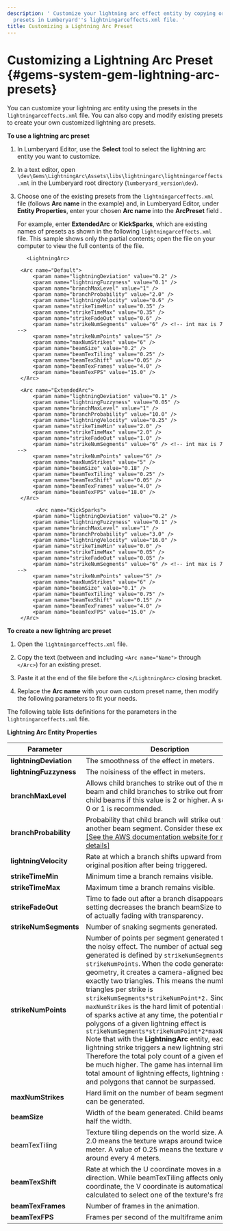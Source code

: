 ```yaml
---
description: ' Customize your lightning arc effect entity by copying or modifying
  presets in Lumberyard''s lightningarceffects.xml file. '
title: Customizing a Lightning Arc Preset
---
```

# Customizing a Lightning Arc Preset {#gems-system-gem-lightning-arc-presets}

You can customize your lightning arc entity using the presets in the `lightningarceffects.xml` file\. You can also copy and modify existing presets to create your own customized lightning arc presets\.

**To use a lightning arc preset**

1. In Lumberyard Editor, use the **Select** tool to select the lightning arc entity you want to customize\.

1. In a text editor, open `\dev\Gems\LightningArc\Assets\libs\lightningarc\lightningarceffects.xml` in the Lumberyard root directory \(`lumberyard_version\dev`\)\.

1. Choose one of the existing presets from the `lightningarceffects.xml` file \(follows **Arc name** in the example\) and, in Lumberyard Editor, under **Entity Properties**, enter your chosen **Arc name** into the **ArcPreset** field \.

   For example, enter **ExtendedArc** or **KickSparks**, which are existing names of presets as shown in the following `lightningarceffects.xml` file\. This sample shows only the partial contents; open the file on your computer to view the full contents of the file\.



   ```
      <LightningArc>

   	<Arc name="Default">
   		<param name="lightningDeviation" value="0.2" />
   		<param name="lightningFuzzyness" value="0.1" />
   		<param name="branchMaxLevel" value="1" />
   		<param name="branchProbability" value="2.0" />
   		<param name="lightningVelocity" value="0.6" />
   		<param name="strikeTimeMin" value="0.35" />
   		<param name="strikeTimeMax" value="0.35" />
   		<param name="strikeFadeOut" value="0.6" />
   		<param name="strikeNumSegments" value="6" /> <!-- int max is 7 -->
   		<param name="strikeNumPoints" value="5" />
   		<param name="maxNumStrikes" value="6" />
   		<param name="beamSize" value="0.2" />
   		<param name="beamTexTiling" value="0.25" />
   		<param name="beamTexShift" value="0.05" />
   		<param name="beamTexFrames" value="4.0" />
   		<param name="beamTexFPS" value="15.0" />
   	</Arc>

   	<Arc name="ExtendedArc">
   		<param name="lightningDeviation" value="0.1" />
   		<param name="lightningFuzzyness" value="0.05" />
   		<param name="branchMaxLevel" value="1" />
   		<param name="branchProbability" value="10.0" />
   		<param name="lightningVelocity" value="0.25" />
   		<param name="strikeTimeMin" value="2.0" />
   		<param name="strikeTimeMax" value="2.0" />
   		<param name="strikeFadeOut" value="1.0" />
   		<param name="strikeNumSegments" value="6" /> <!-- int max is 7 -->
   		<param name="strikeNumPoints" value="6" />
   		<param name="maxNumStrikes" value="5" />
   		<param name="beamSize" value="0.18" />
   		<param name="beamTexTiling" value="0.25" />
   		<param name="beamTexShift" value="0.05" />
   		<param name="beamTexFrames" value="4.0" />
   		<param name="beamTexFPS" value="18.0" />
   	</Arc>

         <Arc name="KickSparks">
   		<param name="lightningDeviation" value="0.2" />
   		<param name="lightningFuzzyness" value="0.1" />
   		<param name="branchMaxLevel" value="1" />
   		<param name="branchProbability" value="3.0" />
   		<param name="lightningVelocity" value="16.0" />
   		<param name="strikeTimeMin" value="0.0" />
   		<param name="strikeTimeMax" value="0.05" />
   		<param name="strikeFadeOut" value="0.05" />
   		<param name="strikeNumSegments" value="6" /> <!-- int max is 7 -->
   		<param name="strikeNumPoints" value="5" />
   		<param name="maxNumStrikes" value="6" />
   		<param name="beamSize" value="0.1" />
   		<param name="beamTexTiling" value="0.75" />
   		<param name="beamTexShift" value="0.15" />
   		<param name="beamTexFrames" value="4.0" />
   		<param name="beamTexFPS" value="15.0" />
   	</Arc>
   ```

**To create a new lightning arc preset**

1. Open the `lightningarceffects.xml` file\.

1. Copy the text \(between and including `<Arc name="Name">` through `</Arc>`\) for an existing preset\.

1. Paste it at the end of the file before the `</LightningArc>` closing bracket\.

1. Replace the **Arc name** with your own custom preset name, then modify the following parameters to fit your needs\.

The following table lists definitions for the parameters in the `lightningarceffects.xml` file\.




**Lightning Arc Entity Properties**

| Parameter | Description |
| --- | --- |
|  **lightningDeviation**  | The smoothness of the effect in meters\. |
|  **lightningFuzzyness**  | The noisiness of the effect in meters\. |
|  **branchMaxLevel**  | Allows child branches to strike out of the main beam and child branches to strike out from other child beams if this value is 2 or higher\. A setting of 0 or 1 is recommended\. |
|  **branchProbability**  |  Probability that child branch will strike out from another beam segment\. Consider these examples: [\[See the AWS documentation website for more details\]](/docs/userguide/gems/builtin/lightning-arc-presets)  |
|  **lightningVelocity**  | Rate at which a branch shifts upward from its original position after being triggered\. |
|  **strikeTimeMin**  | Minimum time a branch remains visible\. |
|  **strikeTimeMax**  | Maximum time a branch remains visible\. |
|  **strikeFadeOut**  | Time to fade out after a branch disappears\. This setting decreases the branch beamSize to 0 instead of actually fading with transparency\. |
|  **strikeNumSegments**  | Number of snaking segments generated\. |
|  **strikeNumPoints**  |  Number of points per segment generated to create the noisy effect\. The number of actual segments generated is defined by `strikeNumSegments * strikeNumPoints`\. When the code generates the geometry, it creates a camera\-aligned beam with exactly two triangles\. This means the number of triangles per strike is `strikeNumSegments*strikeNumPoint*2.` Since `maxNumStrikes` is the hard limit of potential number of sparks active at any time, the potential number polygons of a given lightning effect is `strikeNumSegments*strikeNumPoint*2*maxNumStrike.` Note that with the **LightningArc** entity, each lightning strike triggers a new lightning strike\. Therefore the total poly count of a given effect can be much higher\. The game has internal limits for the total amount of lightning effects, lightning strikes, and polygons that cannot be surpassed\.  |
|  **maxNumStrikes**  | Hard limit on the number of beam segments that can be generated\. |
|  **beamSize**  | Width of the beam generated\. Child beams have half the width\. |
|  beamTexTiling | Texture tiling depends on the world size\. A value of 2\.0 means the texture wraps around twice every meter\. A value of 0\.25 means the texture will wrap around every 4 meters\. |
|  **beamTexShift**  | Rate at which the U coordinate moves in a given direction\. While beamTexTiling affects only the U coordinate, the V coordinate is automatically calculated to select one of the texture's frames\. |
|  **beamTexFrames**  | Number of frames in the animation\. |
|  **beamTexFPS**  | Frames per second of the multiframe animation\. |